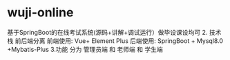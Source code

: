 # wuji-online
基于SpringBoot的在线考试系统(源码+讲解+调试运行）做毕设课设均可 2. 技术栈    前后端分离         前端使用:  Vue+ Element Plus      后端使用:  SpringBoot + Mysql8.0 +Mybatis-Plus 3.功能    分为 管理员端 和 老师端   和 学生端 
